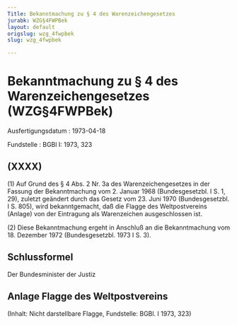 ```yaml
---
Title: Bekanntmachung zu § 4 des Warenzeichengesetzes
jurabk: WZG§4FWPBek
layout: default
origslug: wzg_4fwpbek
slug: wzg_4fwpbek

---
```


# Bekanntmachung zu § 4 des Warenzeichengesetzes (WZG§4FWPBek)

Ausfertigungsdatum
:   1973-04-18

Fundstelle
:   BGBl I: 1973, 323



## (XXXX)

(1) Auf Grund des § 4 Abs. 2 Nr. 3a des Warenzeichengesetzes in der
Fassung der Bekanntmachung vom 2. Januar 1968 (Bundesgesetzbl. I S. 1,
29), zuletzt geändert durch das Gesetz vom 23. Juni 1970
(Bundesgesetzbl. I S. 805), wird bekanntgemacht, daß die Flagge des
Weltpostvereins (Anlage) von der Eintragung als Warenzeichen
ausgeschlossen ist.

(2) Diese Bekanntmachung ergeht in Anschluß an die Bekanntmachung vom
18\. Dezember 1972 (Bundesgesetzbl. 1973 I S. 3).


## Schlussformel

Der Bundesminister der Justiz


## Anlage Flagge des Weltpostvereins

(Inhalt: Nicht darstellbare Flagge,
Fundstelle: BGBl. I 1973, 323)

